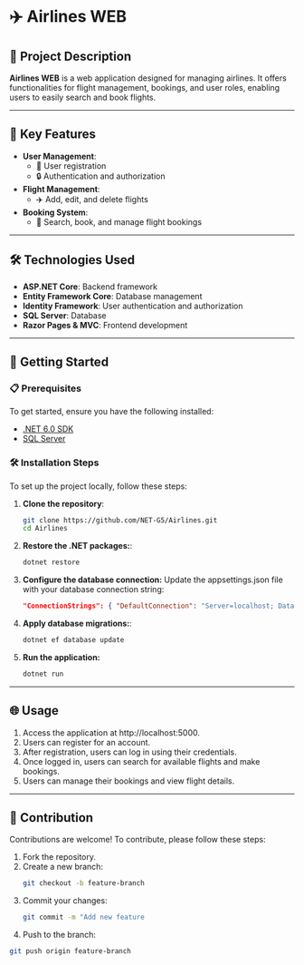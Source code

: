 # ✈️ Airlines WEB

## 📖 Project Description
**Airlines WEB** is a web application designed for managing airlines. It offers functionalities for flight management, bookings, and user roles, enabling users to easily search and book flights.

---

## 🌟 Key Features
- **User Management**: 
  - 🔑 User registration
  - 🔒 Authentication and authorization
- **Flight Management**: 
  - ✈️ Add, edit, and delete flights
- **Booking System**: 
  - 📅 Search, book, and manage flight bookings

---

## 🛠️ Technologies Used
- **ASP.NET Core**: Backend framework
- **Entity Framework Core**: Database management
- **Identity Framework**: User authentication and authorization
- **SQL Server**: Database
- **Razor Pages & MVC**: Frontend development

---

## 🚀 Getting Started

### 📋 Prerequisites
To get started, ensure you have the following installed:
- [.NET 6.0 SDK](https://dotnet.microsoft.com/download/dotnet/6.0)
- [SQL Server](https://www.microsoft.com/en-us/sql-server/sql-server-downloads)

### 🛠️ Installation Steps
To set up the project locally, follow these steps:

1. **Clone the repository**:
   ```bash
   git clone https://github.com/NET-G5/Airlines.git
   cd Airlines
2. **Restore the .NET packages:**:
   ```bash
   dotnet restore
3. **Configure the database connection:** Update the appsettings.json file with your database connection string:
   ```json
   "ConnectionStrings": { "DefaultConnection": "Server=localhost; Database=AirlineDataBase; User Id=sa; Password=MyP@ssw0rd123; TrustServerCertificate=True;" }
4. **Apply database migrations:**:
   ```bash
   dotnet ef database update
5. **Run the application:**
   ```bash
   dotnet run

---

## 🌐 Usage

1. Access the application at http://localhost:5000.
2. Users can register for an account.
3. After registration, users can log in using their credentials.
4. Once logged in, users can search for available flights and make bookings.
4. Users can manage their bookings and view flight details.

---

## 🤝 Contribution

Contributions are welcome! To contribute, please follow these steps:

1. Fork the repository.
2. Create a new branch:
   ```bash
   git checkout -b feature-branch
3. Commit your changes:
   ```bash
   git commit -m "Add new feature
4.  Push to the branch:
   ```bash
   git push origin feature-branch
